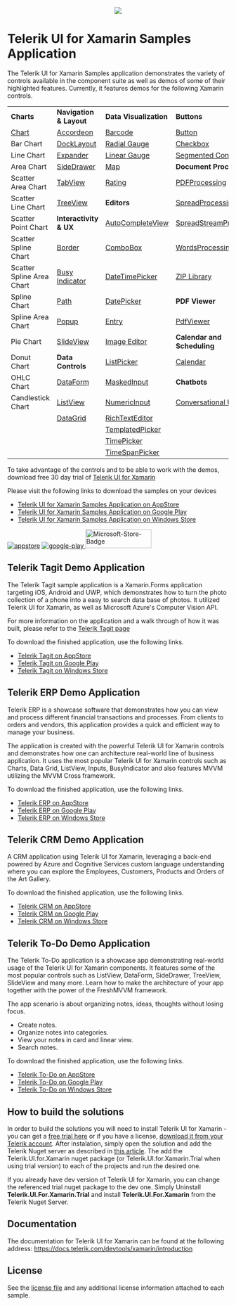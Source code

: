 <p align="center"> <img src="../master/QSF/Telerik-UI-For-Xamarin-SDK-Image.png"/></p>

Telerik UI for Xamarin Samples Application
======================
The Telerik UI for Xamarin Samples application demonstrates the variety of controls available in the component suite as well as demos of some of their highlighted features. Currently, it features demos for the following Xamarin controls.

| | | | |
|---------------------------------------------------|---------------------------------------------------------------------|-------------------------------------------------------------------------|-------------------------------------------------------------------------------------|
| **Charts**                                        | **Navigation & Layout**                                             | **Data Visualization**                                                  | **Buttons**                                                                         |
| [Chart](https://www.telerik.com/xamarin-ui/chart) | [Accordeon](https://www.telerik.com/xamarin-ui/accordion)           | [Barcode](https://www.telerik.com/xamarin-ui/barcode)                   | [Button](https://www.telerik.com/xamarin-ui/buttons)                                |
| Bar Chart                                         | [DockLayout](https://www.telerik.com/xamarin-ui/docklayout)         | [Radial Gauge](https://www.telerik.com/xamarin-ui/gauges)               | [Checkbox](https://www.telerik.com/xamarin-ui/checkbox)                             |
| Line Chart                                        | [Expander](https://www.telerik.com/xamarin-ui/expander)             | [Linear Gauge](https://www.telerik.com/xamarin-ui/gauges)               | [Segmented Control](https://www.telerik.com/xamarin-ui/segmented)                   |
| Area Chart                                        | [SideDrawer](https://www.telerik.com/xamarin-ui/sidedrawer)         | [Map](https://www.telerik.com/xamarin-ui/map)                           | **Document Processing**                                                             |
| Scatter Area Chart                                | [TabView](https://www.telerik.com/xamarin-ui/tabview)               | [Rating](https://www.telerik.com/xamarin-ui/rating)                     | [PDFProcessing](https://www.telerik.com/xamarin-ui/pdfprocessing)                   |
| Scatter Line Chart                                | [TreeView](https://www.telerik.com/xamarin-ui/treeview)             | **Editors**                                                             | [SpreadProcessing](https://www.telerik.com/xamarin-ui/spreadprocessing)             |
| Scatter Point Chart                               | **Interactivity & UX**                                              | [AutoCompleteView](https://www.telerik.com/xamarin-ui/autocompleteview) | [SpreadStreamProcessing](https://www.telerik.com/xamarin-ui/spreadstreamprocessing) |
| Scatter Spline Chart                              | [Border](https://www.telerik.com/xamarin-ui/border)                 | [ComboBox](https://www.telerik.com/xamarin-ui/combobox)                 | [WordsProcessing](https://www.telerik.com/xamarin-ui/wordsprocessing)               |
| Scatter Spline Area Chart                         | [Busy Indicator](https://www.telerik.com/xamarin-ui/busy-indicator) | [DateTimePicker](https://www.telerik.com/xamarin-ui/date-time-picker)   | [ZIP Library](https://www.telerik.com/xamarin-ui/zip-library)                       |
| Spline Chart                                      | [Path](https://www.telerik.com/xamarin-ui/radpath)                  | [DatePicker](https://www.telerik.com/xamarin-ui/datepicker)             | **PDF Viewer**                                                                      |
| Spline Area Chart                                 | [Popup](https://www.telerik.com/xamarin-ui/popup)                   | [Entry](https://www.telerik.com/xamarin-ui/radentry)                    | [PdfViewer](https://www.telerik.com/xamarin-ui/pdfviewer)                           |         
| Pie Chart                                         | [SlideView](https://www.telerik.com/xamarin-ui/slideview)           | [Image Editor](https://www.telerik.com/xamarin-ui/image-editor)         | **Calendar and Scheduling**                                                         |
| Donut Chart                                       | **Data Controls**                                                   | [ListPicker](https://www.telerik.com/xamarin-ui/list-picker)            | [Calendar](https://www.telerik.com/xamarin-ui/calendar)                             |
| OHLC Chart                                        | [DataForm](https://www.telerik.com/xamarin-ui/dataform)             | [MaskedInput](https://www.telerik.com/xamarin-ui/maskedinput)           | **Chatbots**                                                                        |
| Candlestick Chart                                 | [ListView](https://www.telerik.com/xamarin-ui/listview)             | [NumericInput](https://www.telerik.com/xamarin-ui/numericinput)         | [Conversational UI](https://www.telerik.com/xamarin-ui/conversational-ui)           |
|                                                   | [DataGrid](https://www.telerik.com/xamarin-ui/datagrid)             | [RichTextEditor](https://www.telerik.com/xamarin-ui/richtexteditor)     |                                                                                     |
|                                                   |                                                                     | [TemplatedPicker](https://www.telerik.com/xamarin-ui/templated-picker)  |                                                                                     |
|                                                   |                                                                     | [TimePicker](https://www.telerik.com/xamarin-ui/timepicker)             |                                                                                     |
|                                                   |                                                                     | [TimeSpanPicker](https://www.telerik.com/xamarin-ui/timespanpicker)     |                                                                                     |

To take advantage of the controls and to be able to work with the demos, download free 30 day trial of [Telerik UI for Xamarin](https://www.telerik.com/xamarin-ui)

Please visit the following links to download the samples on your devices
* [Telerik UI for Xamarin Samples Application on AppStore](https://itunes.apple.com/us/app/telerik-ui-for-xamarin-examples/id1083924868)
* [Telerik UI for Xamarin Samples Application on Google Play](https://play.google.com/store/apps/details?id=com.telerik.xamarin)
* [Telerik UI for Xamarin Samples Application on Windows Store](https://www.microsoft.com/store/apps/9pld1kn2tcxs)

<a href="https://itunes.apple.com/dm/app/telerik-ui-for-xamarin-)examples/id1083924868?mt=8">
  <img src="https://d585tldpucybw.cloudfront.net/sfimages/default-source/productsimages/NativeScript/appstore.png?sfvrsn=2e75b59_2" data-displaymode="Original" alt="appstore"></a>
<a href="https://play.google.com/store/apps/details?id=com.telerik.xamarin&amp;hl=en">
  <img src="https://d585tldpucybw.cloudfront.net/sfimages/default-source/productsimages/NativeScript/google-play.png?sfvrsn=eb98369a_2" data-displaymode="Original" alt="google-play">
</a>
<a href="https://www.microsoft.com/en-us/store/p/telerik-ui-for-xamarin-examples/9pld1kn2tcxs"> 
  <img width="150" height="43" src="https://www.telerik.com/sfimages/default-source/productsimages/ui-for-xamarin/microsoft-store-badge.png?Status=Temp&sfvrsn=2006dd07_3" alt="Microsoft-Store-Badge"/>
</a>



Telerik Tagit Demo Application
-------
The Telerik Tagit sample application is a Xamarin.Forms application targeting iOS, Android and UWP, which demonstrates how to turn the photo collection of a phone into a easy to search data base of photos. It utilized Telerik UI for Xamarin, as well as Microsoft Azure's Computer Vision API. 

For more information on the application and a walk through of how it was built, please refer to the [Telerik Tagit page](https://www.telerik.com/xamarin-ui/telerik-tagit)

To download the finished application, use the following links. 
* [Telerik Tagit on AppStore](https://apps.apple.com/us/app/telerik-tagit/id1310584457)
* [Telerik Tagit on Google Play](https://play.google.com/store/apps/details?id=com.telerik.tagit)
* [Telerik Tagit on Windows Store](https://www.microsoft.com/store/apps/9PB07PLRWPFS)

Telerik ERP Demo Application
-------
Telerik ERP is a showcase software that demonstrates how you can view and process different financial transactions and processes. From clients to orders and vendors, this application provides a quick and efficient way to manage your business.

The application is created with the powerful Telerik UI for Xamarin controls and demonstrates how one can architecture real-world line of business application. It uses the most popular Telerik UI for Xamarin controls such as Charts, Data Grid, ListView, Inputs, BusyIndicator and also features MVVM utilizing the MVVM Cross framework.

To download the finished application, use the following links. 
* [Telerik ERP on AppStore](https://apps.apple.com/us/app/telerik-erp/id1450527259)
* [Telerik ERP on Google Play](https://play.google.com/store/apps/details?id=com.telerik.ErpApp)
* [Telerik ERP on Windows Store](https://www.microsoft.com/store/apps/9NMK4G533QLH)

Telerik CRM Demo Application
-------
A CRM application using Telerik UI for Xamarin, leveraging a back-end powered by Azure and Cognitive Services custom language understanding where you can explore the Employees, Customers, Products and Orders of the Art Gallery.

To download the finished application, use the following links. 
* [Telerik CRM on AppStore](https://apps.apple.com/us/app/telerik-crm/id1449462263)
* [Telerik CRM on Google Play](https://play.google.com/store/apps/details?id=com.telerik.ArtGalleryCRM)
* [Telerik CRM on Windows Store](https://www.microsoft.com/store/apps/9PBNQZ08R0C8)

Telerik To-Do Demo Application
-------
The Telerik To-Do application is a showcase app demonstrating real-world usage of the Telerik UI for Xamarin components. It features some of the most popular controls such as ListView, DataForm, SideDrawer, TreeView, SlideView and many more. Learn how to make the architecture of your app together with the power of the FreshMVVM framework.

The app scenario is about organizing notes, ideas, thoughts without losing focus.

- Create notes.
- Organize notes into categories.
- View your notes in card and linear view.
- Search notes.

To download the finished application, use the following links. 
* [Telerik To-Do on AppStore](https://apps.apple.com/us/app/telerik-to-do/id1475654512)
* [Telerik To-Do on Google Play](https://play.google.com/store/apps/details?id=com.telerik.TodoApp)
* [Telerik To-Do on Windows Store](https://www.microsoft.com/store/apps/9NS4DBCSDZH6)

## How to build the solutions
In order to build the solutions you will need to install Telerik UI for Xamarin - you can get a [free trial here](https://www.telerik.com/xamarin-ui) or if you have a license, [download it from your Telerik account](https://www.telerik.com/account/my-downloads). After instalation, simply open the solution and add the Telerik Nuget server as described in [this article](https://docs.telerik.com/devtools/xamarin/installation-and-deployment/telerik-nuget-server). The add the Telerik.UI.for.Xamarin nuget package (or Telerik.UI.for.Xamarin.Trial when using trial version) to each of the projects and run the desired one. 

If you already have dev version of Telerik UI for Xamarin, you can change the referenced trial nuget package to the dev one. Simply Uninstall **Telerik.UI.For.Xamarin.Trial** and install **Telerik.UI.For.Xamarin** from the Telerik Nuget Server. 

## Documentation
The documentation for Telerik UI for Xamarin can be found at the following address: https://docs.telerik.com/devtools/xamarin/introduction

License
-------

See the [license file](LICENSE.md) and any additional license information attached to each sample.

